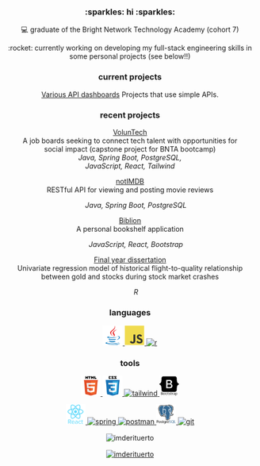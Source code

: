 <h3 align="center">:sparkles: hi :sparkles:</h3>
<p align="center"> 💻 graduate of the Bright Network Technology Academy (cohort 7)</p>
<p align="center"> :rocket: currently working on developing my full-stack engineering skills in some personal projects (see below!!)</p>

<h3 align="center">current projects</h3>
<div align="center">
<a href="https://github.com/imderituerto?tab=projects">Various API dashboards</a></ul>
Projects that use simple APIs. 
</div>

<h3 align="center">recent projects</h3>

<div align="center">
<p><a href="https://github.com/nadia-dj98/capstone-project-back-end">VolunTech</a>
<br>A job boards seeking to connect tech talent with opportunities for <br>social impact (capstone project for BNTA bootcamp) <br><i>Java, Spring Boot, PostgreSQL, <br>JavaScript, React, Tailwind</i></br>
</div>

<div align="center"> 
<a href="https://github.com/imderituerto/BNTA_Backend_Project">notIMDB</a>
<br>RESTful API for viewing and posting movie reviews</br>
<ul> <i>Java, Spring Boot, PostgreSQL</i></ul>
</div>

<div align="center"> 
<a href="https://github.com/imderituerto/overREACTors_frontend_project">Biblion</a>
<br> A personal bookshelf application</br>
<ul><i>JavaScript, React, Bootstrap</i></ul>
</div>

<div align="center"> 
<a href="https://github.com/imderituerto/dissertation">Final year dissertation</a> 
<br>Univariate regression model of historical flight-to-quality relationship <br>between gold and stocks during stock market crashes</br>
<ul><i>R</i></ul>
</div>

<h3 align="center">languages</h3>
<p align="center"> 
<a href="https://www.java.com" target="_blank" rel="noreferrer"> <img src="https://raw.githubusercontent.com/devicons/devicon/master/icons/java/java-original.svg" alt="java" width="40" height="40"/> </a> <a href="https://developer.mozilla.org/en-US/docs/Web/JavaScript" target="_blank" rel="noreferrer"> <img src="https://raw.githubusercontent.com/devicons/devicon/master/icons/javascript/javascript-original.svg" alt="javascript" width="40" height="40"/>  </a> <a href="https://www.r-project.org/" target="_blank" rel="noreferrer"> <img src="https://www.r-project.org/Rlogo.png" alt="r" width="40" height="40"/> </a> 
</p>

<h3 align="center">tools</h3>
<p align="center"> 
<a href="https://www.w3.org/html/" target="_blank" rel="noreferrer"> <img src="https://raw.githubusercontent.com/devicons/devicon/master/icons/html5/html5-original-wordmark.svg" alt="html5" width="40" height="40"/> </a> <a href="https://www.w3schools.com/css/" target="_blank" rel="noreferrer"> <img src="https://raw.githubusercontent.com/devicons/devicon/master/icons/css3/css3-original-wordmark.svg" alt="css3" width="40" height="40"/> </a> <a href="https://tailwindcss.com/" target="_blank" rel="noreferrer"> <img src="https://www.vectorlogo.zone/logos/tailwindcss/tailwindcss-icon.svg" alt="tailwind" width="40" height="40"/> </a> <a href="https://getbootstrap.com" target="_blank" rel="noreferrer"> <img src="https://raw.githubusercontent.com/devicons/devicon/master/icons/bootstrap/bootstrap-plain-wordmark.svg" alt="bootstrap" width="40" height="40"/> </a> 
<p align="center"> 
<a href="https://reactjs.org/" target="_blank" rel="noreferrer"> <img src="https://raw.githubusercontent.com/devicons/devicon/master/icons/react/react-original-wordmark.svg" alt="react" width="40" height="40"/> </a> <a href="https://spring.io/" target="_blank" rel="noreferrer"> <img src="https://www.vectorlogo.zone/logos/springio/springio-icon.svg" alt="spring" width="40" height="40"/> </a> <a href="https://postman.com" target="_blank" rel="noreferrer"> <img src="https://www.vectorlogo.zone/logos/getpostman/getpostman-icon.svg" alt="postman" width="40" height="40"/> </a> <a href="https://www.postgresql.org" target="_blank" rel="noreferrer"> <img src="https://raw.githubusercontent.com/devicons/devicon/master/icons/postgresql/postgresql-original-wordmark.svg" alt="postgresql" width="40" height="40"/> </a> <a href="https://git-scm.com/" target="_blank" rel="noreferrer"> <img src="https://www.vectorlogo.zone/logos/git-scm/git-scm-icon.svg" alt="git" width="40" height="40"/> </a> 

<p align="center"><img align="center" src="https://github-readme-streak-stats.herokuapp.com/?user=imderituerto&" alt="imderituerto" /></p>

<p align="center">
<a href="https://linkedin.com/in/imderituerto" target="blank"><img align="center" src="https://raw.githubusercontent.com/rahuldkjain/github-profile-readme-generator/master/src/images/icons/Social/linked-in-alt.svg" alt="imderituerto" height="30" width="40" /></a>
</p>
